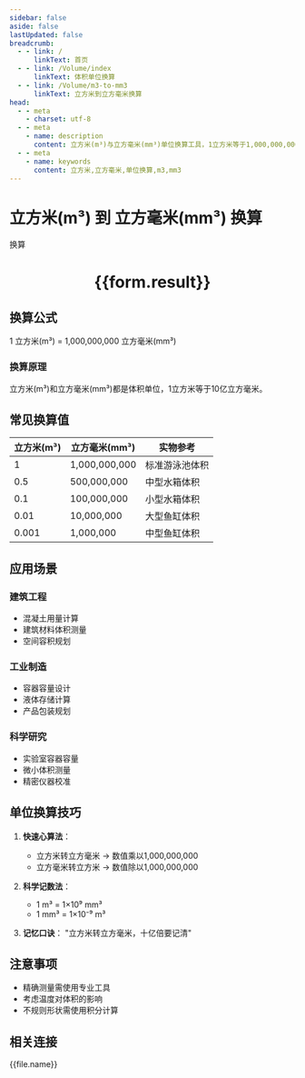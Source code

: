 ```yaml
---
sidebar: false
aside: false
lastUpdated: false
breadcrumb:
  - - link: /
      linkText: 首页
  - - link: /Volume/index
      linkText: 体积单位换算
  - - link: /Volume/m3-to-mm3
      linkText: 立方米到立方毫米换算
head:
  - - meta
    - charset: utf-8
  - - meta
    - name: description
      content: 立方米(m³)与立方毫米(mm³)单位换算工具，1立方米等于1,000,000,000立方毫米。
  - - meta
    - name: keywords
      content: 立方米,立方毫米,单位换算,m3,mm3
---
```


# 立方米(m³) 到 立方毫米(mm³) 换算

<script setup>
import { onMounted, reactive, inject ,ref  } from 'vue'
import { NButton,NForm ,NFormItem,NInput,NInputNumber,NSelect,NCard,useMessage ,NGrid ,NGi } from 'naive-ui'
import { defineClientComponent } from 'vitepress'
import { Volume } from '../files';

const convert = inject('convert')
const formRef = ref(null);
const rules = {
  number:{
    required: true,
    type: 'number',
    trigger: "blur"
  }
}
const form = reactive({
  number:null,
  result:'',
  title:'立方米(m³)到立方毫米(mm³)换算'
})

const convertHandler = (e) => {
  e.preventDefault();
  formRef.value?.validate((errors)=>{
    if (!errors) {
      form.result = `${form.number} m³ = ${convert(form.number).from('m3').to('mm3')} mm³`
    }
  })
}
</script>

<n-form size="large" :model="form" ref='formRef' :rules="rules">
  <n-form-item label="数值" path="number">
    <n-input-number size="large" style="width:100%" :min="0" v-model:value="form.number" placeholder="请输入立方米数值" />
  </n-form-item>
  <n-form-item>
    <n-button type="info" style="width:100%" @click="convertHandler">换算</n-button>
  </n-form-item>
</n-form>
<n-card embedded :bordered="false" hoverable>
  <div style="text-align:center">
    <h1>{{form.result}}</h1>
  </div>
</n-card>

## 换算公式
1 立方米(m³) = 1,000,000,000 立方毫米(mm³)

### 换算原理
立方米(m³)和立方毫米(mm³)都是体积单位，1立方米等于10亿立方毫米。

## 常见换算值
| 立方米(m³) | 立方毫米(mm³) | 实物参考                 |
|-----------|-------------|--------------------------|
| 1         | 1,000,000,000 | 标准游泳池体积            |
| 0.5       | 500,000,000 | 中型水箱体积              |
| 0.1       | 100,000,000 | 小型水箱体积              |
| 0.01      | 10,000,000 | 大型鱼缸体积              |
| 0.001     | 1,000,000 | 中型鱼缸体积              |

## 应用场景
### 建筑工程
- 混凝土用量计算
- 建筑材料体积测量
- 空间容积规划

### 工业制造
- 容器容量设计
- 液体存储计算
- 产品包装规划

### 科学研究
- 实验室容器容量
- 微小体积测量
- 精密仪器校准

## 单位换算技巧
1. **快速心算法**：
   - 立方米转立方毫米 → 数值乘以1,000,000,000
   - 立方毫米转立方米 → 数值除以1,000,000,000

2. **科学记数法**：
   - 1 m³ = 1×10⁹ mm³
   - 1 mm³ = 1×10⁻⁹ m³

3. **记忆口诀**：
   "立方米转立方毫米，十亿倍要记清"

## 注意事项
- 精确测量需使用专业工具
- 考虑温度对体积的影响
- 不规则形状需使用积分计算

## 相关连接
<n-grid x-gap="12" :cols="2">
  <n-gi v-for="(file, index) in Volume" :key="index">
    <n-button
      text
      tag="a"
      :href="file.path"
      type="info"
    >
      {{file.name}}
    </n-button>
  </n-gi>
</n-grid>